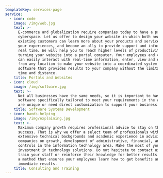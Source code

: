 ```yaml
---
templateKey: services-page
service:
  - icon: code
    image: /img/web.jpg
    text: >-
      E-commerce and globalization require companies today to have a presence in
      cyberspace. Let us offer to design your website in which both new and
      existing customers can learn more about your products and services, share
      your experiences, and become an ally to provide support and information in
      real time. We will help you to reach higher levels of productivity by
      turning your website into a portal computer. Your employees and customers
      can easily interact with real-time information, enter, view and download
      from any location to make your website into a coordinated system of
      software that provides results to your company without the limitations of
      time and distance.
    title: Portals and Websites
  - icon: cloud
    image: /img/software.jpg
    text: >-
      Not all businesses have the same needs, so it is important to have
      software specifically tailored to meet your requirements in the areas that
      are unique or need direct customization to support your business.
    title: Software Systems Development
  - icon: hands-helping
    image: /img/explaining.jpg
    text: >-
      Maximum company growth requires professional advice to stay on the path to
      success. That is why we offer a select team of professionals with
      extensive technical backgrounds and academic experience in advising
      companies on growth, development of administrative, financial, and quality
      controls in the information technology area. Make the most of your
      investment in technology solutions. Do not hesitate to contact us! We can
      train your staff or reinforce their knowledge for better results. We have
      a method that ensures your employees learn how to get benefits and
      immediate results.
    title: Consulting and Training
---
```


